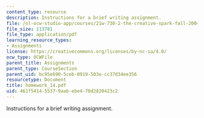 ```yaml
---
content_type: resource
description: Instructions for a brief writing assignment.
file: /ol-ocw-studio-app/courses/21w-730-2-the-creative-spark-fall-2004/461f541455379aabebe478d2820423c2_homework_14.pdf
file_size: 113781
file_type: application/pdf
learning_resource_types:
- Assignments
license: https://creativecommons.org/licenses/by-nc-sa/4.0/
ocw_type: OCWFile
parent_title: Assignments
parent_type: CourseSection
parent_uid: bc95e690-5ceb-0919-503e-cc37d34ee356
resourcetype: Document
title: homework_14.pdf
uid: 461f5414-5537-9aab-ebe4-78d2820423c2
---
```

Instructions for a brief writing assignment.